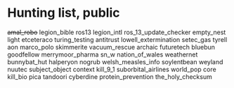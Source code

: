# Hunting list, public
~~amal_robo~~
legion_bible
ros13
legion_intl
ros_13_update_checker
empty_nest
light
etceteraco
turing_testing
antitrust
lowell_extermination
setec_gas
tyrell
aon
marco_polo
skimmerite
vacuum_rescue
archaic
futuretech
bluebun
goodfellow
merrymoor_pharma
sn_w
nation_of_wales
weathernet
bunnybat_hut
halperyon
nogrub
welsh_measles_info
soylentbean
weyland
nuutec
subject_object
context
kill_9_1
suborbital_airlines
world_pop
core
kill_bio
pica
tandoori
cyberdine
protein_prevention
the_holy_checksum
